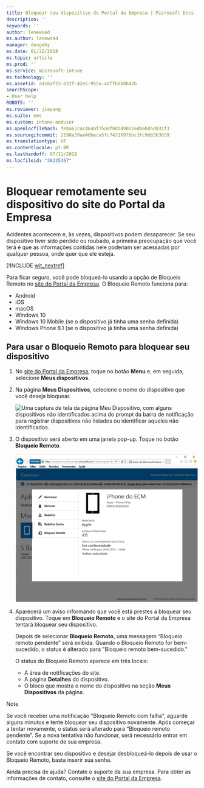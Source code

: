 ```yaml
---
title: Bloquear seu dispositivo do Portal da Empresa | Microsoft Docs
description: ''
keywords: ''
author: lenewsad
ms.author: lanewsad
manager: dougeby
ms.date: 01/22/2018
ms.topic: article
ms.prod: ''
ms.service: microsoft-intune
ms.technology: ''
ms.assetid: adc6af23-b22f-42e5-955a-4dffbdb8b42b
searchScope:
- User help
ROBOTS: ''
ms.reviewer: jieyang
ms.suite: ems
ms.custom: intune-enduser
ms.openlocfilehash: feba62cac464af75a0f0d249022edb6bd5d031f3
ms.sourcegitcommit: 2198a39ae48beca5fc74316976bc3fc9db363659
ms.translationtype: HT
ms.contentlocale: pt-BR
ms.lasthandoff: 07/11/2018
ms.locfileid: "38225367"
---
```

# <a name="remotely-lock-your-device-from-the-company-portal-website"></a>Bloquear remotamente seu dispositivo do site do Portal da Empresa

Acidentes acontecem e, às vezes, dispositivos podem desaparecer. Se seu dispositivo tiver sido perdido ou roubado, a primeira preocupação que você terá é que as informações contidas nele poderiam ser acessadas por qualquer pessoa, onde quer que ele esteja.

[!INCLUDE [wit_nextref](includes/end-user-password-guidance.md)]

Para ficar seguro, você pode bloqueá-lo usando a opção de Bloqueio Remoto no [site do Portal da Empresa](https://portal.manage.microsoft.com#HelpDeskDialog). O Bloqueio Remoto funciona para:

* Android
* iOS
* macOS
* Windows 10
* Windows 10 Mobile (se o dispositivo já tinha uma senha definida)
* Windows Phone 8.1 (se o dispositivo já tinha uma senha definida)

## <a name="to-use-remote-lock-to-lock-your-device"></a>Para usar o Bloqueio Remoto para bloquear seu dispositivo

1. No [site do Portal da Empresa](https://portal.manage.microsoft.com#HelpDeskDialog), toque no botão __Menu__ e, em seguida, selecione __Meus dispositivos__.

2. Na página __Meus Dispositivos__, selecione o nome do dispositivo que você deseja bloquear.

   ![Uma captura de tela da página Meu Dispositivo, com alguns dispositivos não identificados acima do prompt da barra de notificação para registrar dispositivos não listados ou identificar aqueles não identificados.](./media/macOS_enroll_002_tap_here_banner.png)

3. O dispositivo será aberto em uma janela pop-up. Toque no botão **Bloqueio Remoto**.

   ![Todas as opções para um dispositivo selecionado no site do Portal da Empresa, incluindo Renomear, Remover, Redefinir Dispositivo, Redefinir Senha e Bloqueio Remoto. ](./media/iwp-screen-with-all-options.png)

4. Aparecerá um aviso informando que você está prestes a bloquear seu dispositivo. Toque em **Bloqueio Remoto** e o site do Portal da Empresa tentará bloquear seu dispositivo.

   Depois de selecionar **Bloqueio Remoto**, uma mensagem “Bloqueio remoto pendente” será exibida.  Quando o Bloqueio Remoto for bem-sucedido, o status é alterado para "Bloqueio remoto bem-sucedido."

   O status do Bloqueio Remoto aparece em três locais:

   * A área de notificações do site.
   * A página **Detalhes** do dispositivo.
   * O bloco que mostra o nome do dispositivo na seção **Meus Dispositivos** da página.

> [!Note]
> Se você receber uma notificação "Bloqueio Remoto com falha", aguarde alguns minutos e tente bloquear seu dispositivo novamente. Após começar a tentar novamente, o status será alterado para “Bloqueio remoto pendente”. Se a nova tentativa não funcionar, será necessário entrar em contato com suporte de sua empresa.

Se você encontrar seu dispositivo e desejar desbloqueá-lo depois de usar o Bloqueio Remoto, basta inserir sua senha.

Ainda precisa de ajuda? Contate o suporte da sua empresa. Para obter as informações de contato, consulte o [site do Portal da Empresa](https://portal.manage.microsoft.com#HelpDeskDialog).
